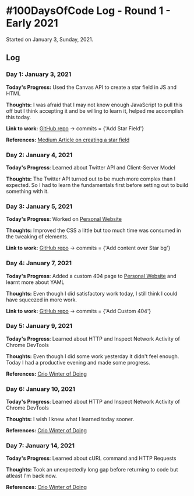 # #100DaysOfCode Log - Round 1 - Early 2021

Started on January 3, Sunday, 2021.

## Log

### Day 1: January 3, 2021

**Today's Progress:** Used the Canvas API to create a star field in JS and HTML

**Thoughts:** I was afraid that I may not know enough JavaScript to pull this off but I think accepting it and be willing to learn it, helped me accomplish this today.

**Link to work:** [GitHub repo][home] -> commits = {'Add Star Field'}

**References:** [Medium Article on creating a star field](https://medium.com/better-programming/fun-with-html-canvas-lets-create-a-star-field-a46b0fed5002)

### Day 2: January 4, 2021

**Today's Progress**: Learned about Twitter API and Client-Server Model

**Thoughts:** The Twitter API turned out to be much more complex than I expected. So I had to learn the fundamentals first before setting out to build something with it.

### Day 3: January 5, 2021

**Today's Progress**: Worked on [Personal Website][pw] 

**Thoughts:** Improved the CSS a little but too much time was consumed in the tweaking of elements.

**Link to work:** [GitHub repo][home] -> commits = {'Add content over Star bg'}

### Day 4: January 7, 2021

**Today's Progress**: Added a custom 404 page to [Personal Website][pw] and learnt more about YAML

**Thoughts:** Even though I did satisfactory work today, I still think I could have squeezed in more work.

**Link to work:** [GitHub repo][home] -> commits = {'Add Custom 404'}

### Day 5: January 9, 2021

**Today's Progress**: Learned about HTTP and Inspect Network Activity of Chrome DevTools

**Thoughts:** Even though I did some work yesterday it didn't feel enough. Today I had a productive evening and made some progress.

**References:** [Crio Winter of Doing][crio]

### Day 6: January 10, 2021

**Today's Progress**: Learned about HTTP and Inspect Network Activity of Chrome DevTools

**Thoughts:** I wish I knew what I learned today sooner.

**References:** [Crio Winter of Doing][crio]

### Day 7: January 14, 2021

**Today's Progress**: Learned about cURL command and HTTP Requests

**Thoughts:** Took an unexpectedly long gap before returning to code but atleast I'm back now.

**References:** [Crio Winter of Doing][crio]

<!--
Sample
### Day 0: February 30, 2016 (Example 1)

**Today's Progress**: Fixed CSS, worked on canvas functionality for the app.

**Thoughts:** I really struggled with CSS, but, overall, I feel like I am slowly getting better at it. Canvas is still new for me, but I managed to figure out some basic functionality.

**Link to work:** [Calculator App](http://www.example.com)
-->

<!-- link references -->
[home]: https://github.com/krithvi/krithvi.github.io
[pw]: https://krithvi.github.io/
[crio]: https://www.crio.do/